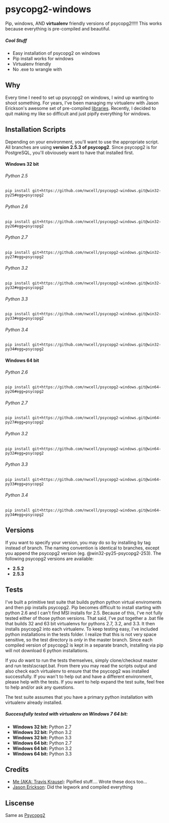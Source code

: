 psycopg2-windows
=========
Pip, windows, AND **virtualenv** friendly versions of psycopg2!!!!!   This works because everything is pre-compiled and beautiful.

##### Cool Stuff
* Easy installation of psycopg2 on windows
* Pip install works for windows
* Virtualenv friendly
* No .exe to wrangle with

Why
----
Every time I need to set up psycopg2 on windows, I wind up wanting to shoot something. For years, I've been managing my virtualenv with Jason Erickson's awesome set of pre-compiled [libraries](http://www.stickpeople.com/projects/python/win-psycopg/).  Recently, I decided to quit making my like so difficult and just pipify everything for windows.



Installation Scripts
----
Depending on your environment, you'll want to use the appropriate script.  All branches are using **version 2.5.3 of psycopg2**.  Since psycopg2 is for PostgreSQL, you'll obviousely want to have that installed first.

#### Windows 32 bit
###### Python 2.5
```
pip install git+https://github.com/nwcell/psycopg2-windows.git@win32-py25#egg=psycopg2
```
###### Python 2.6
```
pip install git+https://github.com/nwcell/psycopg2-windows.git@win32-py26#egg=psycopg2
```
###### Python 2.7
```
pip install git+https://github.com/nwcell/psycopg2-windows.git@win32-py27#egg=psycopg2
```
###### Python 3.2
```
pip install git+https://github.com/nwcell/psycopg2-windows.git@win32-py32#egg=psycopg2
```
###### Python 3.3
```
pip install git+https://github.com/nwcell/psycopg2-windows.git@win32-py33#egg=psycopg2
```
###### Python 3.4
```
pip install git+https://github.com/nwcell/psycopg2-windows.git@win32-py34#egg=psycopg2
```
#### Windows 64 bit
###### Python 2.6
```
pip install git+https://github.com/nwcell/psycopg2-windows.git@win64-py26#egg=psycopg2
```
###### Python 2.7
```
pip install git+https://github.com/nwcell/psycopg2-windows.git@win64-py27#egg=psycopg2
```
###### Python 3.2
```
pip install git+https://github.com/nwcell/psycopg2-windows.git@win64-py32#egg=psycopg2
```
###### Python 3.3
```
pip install git+https://github.com/nwcell/psycopg2-windows.git@win64-py33#egg=psycopg2
```
###### Python 3.4
```
pip install git+https://github.com/nwcell/psycopg2-windows.git@win64-py34#egg=psycopg2
```

Versions
--------
If you want to specify your version, you may do so by installing by tag instead of branch.  The naming convention is identical to branches, except you append the psycopg2 version (eg. @win32-py25-psycopg2-253).  The following psycopg2 versions are available:

 - **2.5.2**
 - **2.5.3**

Tests
----
I've built a primitive test suite that builds python python virtual enviroments and then pip installs psycopg2.  Pip becomes difficult to install starting with python 2.6 and I can't find MSI installs for 2.5.  Because of this, I've not fully tested either of those python versions.  That said, I've put together a .bat file that builds 32 and 63 bit virtualenvs for pythons 2.7, 3.2, and 3.3.  It then installs psycopg2 into each virtualenv.  To keep testing easy, I've included python installations in the tests folder.  I realize that this is not very space sensitive, so the test directory is *only* in the master branch.  Since each compiled version of psycopg2 is kept in a separate branch, installing via pip will not download 6 python installations.

If you *do* want to run the tests themselves, simply clone/checkout master and run tests\scrapt.bat.  From there you may read the scripts output and also check each virtualenv to ensure that the psycopg2 was installed successfully.  If you wan't to help out and have a different environment, please help with the tests.  If you want to help expand the test suite, feel free to help and/or ask any questions.

The test suite assumes that you have a primary python installation with virtualenv already installed.

##### Successfully tested with virtualenv on Windows 7 64 bit:
 - **Windows 32 bit:** Python 2.7
 - **Windows 32 bit:** Python 3.2
 - **Windows 32 bit:** Python 3.3
 - **Windows 64 bit:** Python 2.7
 - **Windows 64 bit:** Python 3.2
 - **Windows 64 bit:** Python 3.3

Credits
-------
 - [Me (AKA: Travis Krause)](http://codeforemen.com): Pipified stuff....  Wrote these docs too...
 - [Jason Erickson](http://www.stickpeople.com): Did the legwork and compiled everything

Liscense
--------
Same as [Psycopg2](http://initd.org/psycopg/license/)
